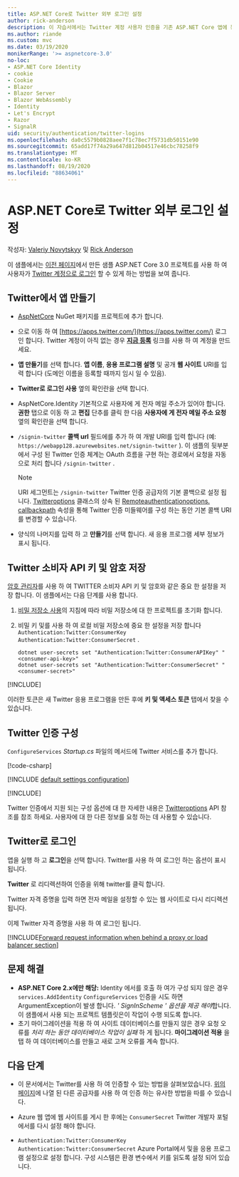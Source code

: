 ```yaml
---
title: ASP.NET Core로 Twitter 외부 로그인 설정
author: rick-anderson
description: 이 자습서에서는 Twitter 계정 사용자 인증을 기존 ASP.NET Core 앱에 통합 하는 방법을 보여 줍니다.
ms.author: riande
ms.custom: mvc
ms.date: 03/19/2020
monikerRange: '>= aspnetcore-3.0'
no-loc:
- ASP.NET Core Identity
- cookie
- Cookie
- Blazor
- Blazor Server
- Blazor WebAssembly
- Identity
- Let's Encrypt
- Razor
- SignalR
uid: security/authentication/twitter-logins
ms.openlocfilehash: da0c5579b0828aee7f1c78ec7f5731db50151e90
ms.sourcegitcommit: 65add17f74a29a647d812b04517e46cbc78258f9
ms.translationtype: MT
ms.contentlocale: ko-KR
ms.lasthandoff: 08/19/2020
ms.locfileid: "88634061"
---
```

# <a name="twitter-external-sign-in-setup-with-aspnet-core"></a>ASP.NET Core로 Twitter 외부 로그인 설정

작성자: [Valeriy Novytskyy](https://github.com/01binary) 및 [Rick Anderson](https://twitter.com/RickAndMSFT)

이 샘플에서는 [이전 페이지](xref:security/authentication/social/index)에서 만든 샘플 ASP.NET Core 3.0 프로젝트를 사용 하 여 사용자가 [Twitter 계정으로 로그인](https://dev.twitter.com/web/sign-in/desktop-browser) 할 수 있게 하는 방법을 보여 줍니다.

## <a name="create-the-app-in-twitter"></a>Twitter에서 앱 만들기

* [AspNetCore](https://www.nuget.org/packages/Microsoft.AspNetCore.Authentication.Twitter/3.0.0) NuGet 패키지를 프로젝트에 추가 합니다.

* 으로 이동 하 여 [https://apps.twitter.com/](https://apps.twitter.com/) 로그인 합니다. Twitter 계정이 아직 없는 경우 **[지금 등록](https://twitter.com/signup)** 링크를 사용 하 여 계정을 만드세요.

* **앱 만들기**를 선택 합니다. **앱 이름**, **응용 프로그램 설명** 및 공개 **웹 사이트** URI를 입력 합니다 (도메인 이름을 등록할 때까지 임시 일 수 있음).

* **Twitter로 로그인 사용** 옆의 확인란을 선택 합니다.

* AspNetCore.Identity 기본적으로 사용자에 게 전자 메일 주소가 있어야 합니다. **권한** 탭으로 이동 하 고 **편집** 단추를 클릭 한 다음 **사용자에 게 전자 메일 주소 요청**옆의 확인란을 선택 합니다.

* `/signin-twitter` **콜백 url** 필드에를 추가 하 여 개발 URI를 입력 합니다 (예: `https://webapp128.azurewebsites.net/signin-twitter` ). 이 샘플의 뒷부분에서 구성 된 Twitter 인증 체계는 OAuth 흐름을 구현 하는 경로에서 요청을 자동으로 처리 합니다 `/signin-twitter` .

  > [!NOTE]
  > URI 세그먼트는 `/signin-twitter` Twitter 인증 공급자의 기본 콜백으로 설정 됩니다. [Twitteroptions](/dotnet/api/microsoft.aspnetcore.authentication.twitter.twitteroptions) 클래스의 상속 된 [Remoteauthenticationoptions. callbackpath](/dotnet/api/microsoft.aspnetcore.authentication.remoteauthenticationoptions.callbackpath) 속성을 통해 Twitter 인증 미들웨어를 구성 하는 동안 기본 콜백 URI를 변경할 수 있습니다.

* 양식의 나머지를 입력 하 고 **만들기**를 선택 합니다. 새 응용 프로그램 세부 정보가 표시 됩니다.

## <a name="store-the-twitter-consumer-api-key-and-secret"></a>Twitter 소비자 API 키 및 암호 저장

[암호 관리자](xref:security/app-secrets)를 사용 하 여 TWITTER 소비자 API 키 및 암호와 같은 중요 한 설정을 저장 합니다. 이 샘플에서는 다음 단계를 사용 합니다.

1. [비밀 저장소 사용](xref:security/app-secrets#enable-secret-storage)의 지침에 따라 비밀 저장소에 대 한 프로젝트를 초기화 합니다.
1. 비밀 키 및를 사용 하 여 로컬 비밀 저장소에 중요 한 설정을 저장 합니다 `Authentication:Twitter:ConsumerKey` `Authentication:Twitter:ConsumerSecret` .

    ```dotnetcli
    dotnet user-secrets set "Authentication:Twitter:ConsumerAPIKey" "<consumer-api-key>"
    dotnet user-secrets set "Authentication:Twitter:ConsumerSecret" "<consumer-secret>"
    ```

[!INCLUDE[](~/includes/environmentVarableColon.md)]

이러한 토큰은 새 Twitter 응용 프로그램을 만든 후에 **키 및 액세스 토큰** 탭에서 찾을 수 있습니다.

## <a name="configure-twitter-authentication"></a>Twitter 인증 구성

`ConfigureServices` *Startup.cs* 파일의 메서드에 Twitter 서비스를 추가 합니다.

[!code-csharp[](~/security/authentication/social/social-code/3.x/StartupTwitter3x.cs?name=snippet&highlight=10-15)]

[!INCLUDE [default settings configuration](includes/default-settings.md)]

[!INCLUDE[](includes/chain-auth-providers.md)]

Twitter 인증에서 지원 되는 구성 옵션에 대 한 자세한 내용은 [Twitteroptions](/dotnet/api/microsoft.aspnetcore.builder.twitteroptions) API 참조를 참조 하세요. 사용자에 대 한 다른 정보를 요청 하는 데 사용할 수 있습니다.

## <a name="sign-in-with-twitter"></a>Twitter로 로그인

앱을 실행 하 고 **로그인**을 선택 합니다. Twitter를 사용 하 여 로그인 하는 옵션이 표시 됩니다.

**Twitter** 로 리디렉션하여 인증을 위해 twitter를 클릭 합니다.

Twitter 자격 증명을 입력 하면 전자 메일을 설정할 수 있는 웹 사이트로 다시 리디렉션됩니다.

이제 Twitter 자격 증명을 사용 하 여 로그인 됩니다.

[!INCLUDE[Forward request information when behind a proxy or load balancer section](includes/forwarded-headers-middleware.md)]

<!-- 
### React to cancel Authorize External sign-in
Twitter doesn't support AccessDeniedPath
Rather in the twitter setup, you can provide an External sign-in homepage. The external sign-in homepage doesn't support localhost. Tested with https://cors3.azurewebsites.net/ and that works.
-->

## <a name="troubleshooting"></a>문제 해결

* **ASP.NET Core 2.x에만 해당:** Identity 에서를 호출 하 여가 구성 되지 않은 경우 `services.AddIdentity` `ConfigureServices` 인증을 시도 하면 ArgumentException이 발생 합니다. *' SignInScheme ' 옵션을 제공 해야*합니다. 이 샘플에서 사용 되는 프로젝트 템플릿은이 작업이 수행 되도록 합니다.
* 초기 마이그레이션을 적용 하 여 사이트 데이터베이스를 만들지 않은 경우 요청 오류를 *처리 하는 동안 데이터베이스 작업이 실패* 하 게 됩니다. **마이그레이션 적용** 을 탭 하 여 데이터베이스를 만들고 새로 고쳐 오류를 계속 합니다.

## <a name="next-steps"></a>다음 단계

* 이 문서에서는 Twitter를 사용 하 여 인증할 수 있는 방법을 살펴보았습니다. [위의 페이지](xref:security/authentication/social/index)에 나열 된 다른 공급자를 사용 하 여 인증 하는 유사한 방법을 따를 수 있습니다.

* Azure 웹 앱에 웹 사이트를 게시 한 후에는 `ConsumerSecret` Twitter 개발자 포털에서를 다시 설정 해야 합니다.

* `Authentication:Twitter:ConsumerKey` `Authentication:Twitter:ConsumerSecret` Azure Portal에서 및을 응용 프로그램 설정으로 설정 합니다. 구성 시스템은 환경 변수에서 키를 읽도록 설정 되어 있습니다.
